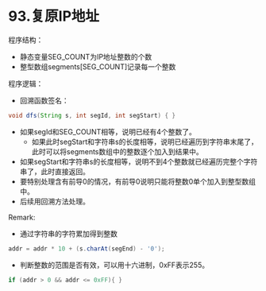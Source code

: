 # 93.复原IP地址
程序结构：
* 静态变量SEG_COUNT为IP地址整数的个数
* 整型数组segments[SEG_COUNT]记录每一个整数

程序逻辑：
* 回溯函数签名：
```java
void dfs(String s, int segId, int segStart) { }
```
* 如果segId和SEG_COUNT相等，说明已经有4个整数了。
  * 如果此时segStart和字符串s的长度相等，说明已经遍历到字符串末尾了，此时可以将segments数组中的整数逐个加入到结果中。
* 如果segStart和字符串s的长度相等，说明不到4个整数就已经遍历完整个字符串了，此时直接返回。
* 要特别处理含有前导0的情况，有前导0说明只能将整数0单个加入到整型数组中。
* 后续用回溯方法处理。

Remark:
* 通过字符串的字符累加得到整数
```java
addr = addr * 10 + (s.charAt(segEnd) - '0');
```
* 判断整数的范围是否有效，可以用十六进制，0xFF表示255。
```java
if (addr > 0 && addr <= 0xFF){ }
```